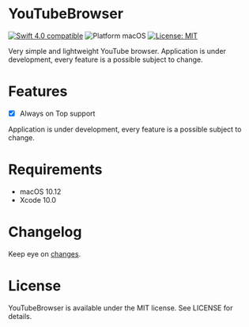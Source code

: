 # YouTubeBrowser

<p align="left">
<a href="https://developer.apple.com/swift"><img src="https://img.shields.io/badge/Swift_4.0-compatible-4BC51D.svg?style=flat" alt="Swift 4.0 compatible" /></a>
<img src="https://img.shields.io/badge/platform-macOS-blue.svg?style=flat" alt="Platform macOS" />
<a href="https://raw.githubusercontent.com/maxsokolov/tablekit/master/LICENSE"><img src="http://img.shields.io/badge/license-MIT-blue.svg?style=flat" alt="License: MIT" /></a>
</p>

Very simple and lightweight YouTube browser.
Application is under development, every feature is a possible subject to change.

# Features

- [x] Always on Top support

Application is under development, every feature is a possible subject to change.

# Requirements

- macOS 10.12
- Xcode 10.0

# Changelog

Keep eye on [changes](CHANGELOG.md).

# License

YouTubeBrowser is available under the MIT license. See LICENSE for details.
